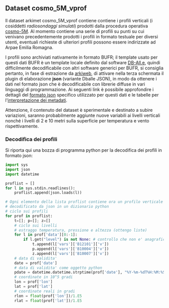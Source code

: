 ## Dataset cosmo_5M_vprof

Il dataset arkimet cosmo_5M_vprof contiene contiene i profili
verticali (i cosiddetti *radiosondaggi simulati*) prodotti dalla
procedura operativa [cosmo-5M](cosmo-5M.md). Al momento contiene una
serie di profili su punti su cui venivano precedentemente prodotti i
profili in formato testuale per diversi utenti, eventuali richieste di
ulteriori profili possono essere indirizzate ad Arpae Emilia Romagna.

I profili sono archiviati nativamente in formato BUFR; il template
usato per questi dati BUFR è un template locale definito dal software
[DB-All.e](https://github.com/ARPA-SIMC/dballe), quindi difficilmente
decodificabile con altri software generici per BUFR, si consiglia
pertanto, in fase di estrazione da [arkiweb](arkiweb.md), di attivare
nella terza schermata il plugin di elaborazione **json** (variante
Dballe JSON), in modo da ottenere i dati nel formato json che è
decodificabile con librerie diffuse in vari linguaggi di
programmazione. Ai seguenti link è possibile approfondire i dettagli
del [formato
json](http://www.raspibo.org/wiki/index.php/Gruppo_Meteo/RFC-rmap#Formati)
specifico utilizzato per questi dati e le tabelle per
l'[interpretazione dei
metadati](http://www.raspibo.org/wiki/index.php/Gruppo_Meteo/RFC-rmap#Dati_e_Metadati).

Attenzione, il contenuto del dataset è sperimentale e destinato a
subire variazioni, saranno probabilmente aggiunte nuove variabili ai
livelli verticali nonché i livelli di 2 e 10 metri sulla superficie
per temperatura e vento rispettivamente.

### Decodifica dei profili

Si riporta qui una bozza di programma python per la decodifica dei
profili in formato json:

```python
import sys
import json
import datetime

proflist = []
for l in sys.stdin.readlines():
    proflist.append(json.loads(l))

# Ogni elemento della lista proflist contiene ora un profilo verticale
# decodificato da json in un dizionario python
# ciclo sui profili
for prof in proflist:
    t=[]; p=[]; z=[]
    # ciclo sui livelli
    # estraggo temperatura, pressione e altezza (ottengo liste)
    for l in prof['data'][0:-1]:
        if l.get("level") is not None: # controllo che non e' anagrafica
            t.append(l['vars']['B12101']['v'])
            p.append(l['vars']['B10004']['v'])
            z.append(l['vars']['B10007']['v'])
    # data di validita'
    date = prof['date']
    # data di validita' come oggetto python
    pdate = datetime.datetime.strptime(prof['date'], "%Y-%m-%dT%H:%M:%SZ")
    # coordinate in 10^5 gradi
    lon = prof['lon']
    lat = prof['lat']
    # coordinate reali in gradi
    rlon = float(prof['lon'])/1.E5
    rlat = float(prof['lat'])/1.E5
```

